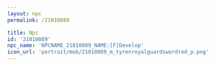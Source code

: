 ```yaml
---
layout: npc
permalink: /21010089

title: Npc
id: '21010089'
npc_name: 'NPCNAME_21010089_NAME:[F]Develop'
icon_url: 'portrait/mob/21010089_m_tyrenroyalguardswordred_p.png'
---
```

